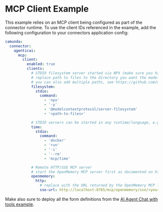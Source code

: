 # MCP Client Example

This example relies on an MCP client being configured as part of the connector runtime. To use the client IDs
referenced in the example, add the following configuration to your connectors application config:

```yaml
camunda:
  connector:
    agenticai:
      mcp:
        client:
          enabled: true
          clients:
            # STDIO filesystem server started via NPX (make sure you have a Node.js environment available)
            # replace path to files to the directory you want the model to have access to
            # you can also add multiple paths, see https://github.com/modelcontextprotocol/servers/tree/main/src/filesystem
            filesystem:
              stdio:
                command:
                  - 'npx'
                  - '-y'
                  - '@modelcontextprotocol/server-filesystem'
                  - '<path-to-files>'

            # STDIO servers can be started in any runtime/language, e.g. as docker container        
            time:
              stdio:
                command:
                  - 'docker'
                  - 'run'
                  - '-i'
                  - '--rm'
                  - 'mcp/time'

            # Remote HTTP/SSE MCP server
            # start the OpenMemory MCP server first as documented on https://mem0.ai/openmemory-mcp
            openmemory:
              http:
                # replace with the URL returned by the OpenMemory MCP link UI
                sse-url: http://localhost:8765/mcp/openmemory/sse/<your-client-id>
```

Make also sure to deploy all the form definitions from the [AI Agent Chat with tools example](../ai-agent-chat-with-tools).
